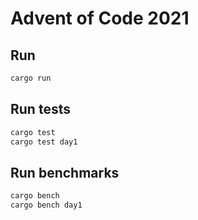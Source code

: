 # Advent of Code 2021

## Run

```sh
cargo run
```

## Run tests

```sh
cargo test
cargo test day1
```

## Run benchmarks

```sh
cargo bench
cargo bench day1
```

